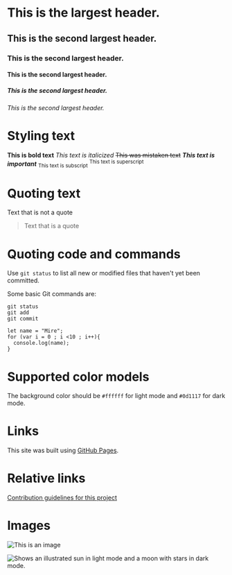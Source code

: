 # This is the largest header.
## This is the second largest header.
### This is the second largest header.
#### This is the second largest header.
##### This is the second largest header.
###### This is the second largest header.

# Styling text
**This is bold text**
*This text is italicized*
~~This was mistaken text~~
***This text is important***
<sub>This text is subscript</sub>
<sup>This text is superscript</sup>

# Quoting text
Text that is not a quote

> Text that is a quote

# Quoting code and commands
Use `git status` to list all new or modified files that haven't yet been committed.

Some basic Git commands are:
```
git status
git add
git commit
```
```
let name = "Mire";
for (var i = 0 ; i <10 ; i++){
  console.log(name);
}
```
# Supported color models
The background color should be `#ffffff` for light mode and `#0d1117` for dark mode.

# Links
This site was built using [GitHub Pages](https://pages.github.com/).

# Relative links
[Contribution guidelines for this project](docs/CONTRIBUTING.md)

# Images

![This is an image](https://myoctocat.com/assets/images/base-octocat.svg)

<picture>
  <source media="(prefers-color-scheme: dark)" srcset="https://user-images.githubusercontent.com/25423296/163456776-7f95b81a-f1ed-45f7-b7ab-8fa810d529fa.png">
  <source media="(prefers-color-scheme: light)" srcset="https://user-images.githubusercontent.com/25423296/163456779-a8556205-d0a5-45e2-ac17-42d089e3c3f8.png">
  <img alt="Shows an illustrated sun in light mode and a moon with stars in dark mode." src="https://user-images.githubusercontent.com/25423296/163456779-a8556205-d0a5-45e2-ac17-42d089e3c3f8.png">
</picture>
